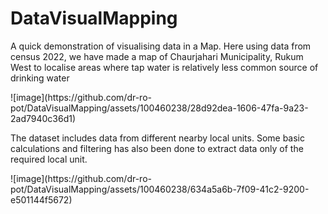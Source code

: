 # DataVisualMapping
A quick demonstration of visualising data in a Map.
Here using data from census 2022, we have made a map of Chaurjahari Municipality, Rukum West to localise areas where tap water is relatively less common source of drinking water

<p>
  
</p>
![image](https://github.com/dr-ro-pot/DataVisualMapping/assets/100460238/28d92dea-1606-47fa-9a23-2ad7940c36d1)

<p>
  The dataset includes data from different nearby local units. Some basic calculations and filtering has also been done to extract data only of the required local unit.
</p>
![image](https://github.com/dr-ro-pot/DataVisualMapping/assets/100460238/634a5a6b-7f09-41c2-9200-e501144f5672)
